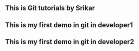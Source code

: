 ## This is Git tutorials by Srikar
## This is my first demo in git in developer1
## This is my first demo in git in developer2